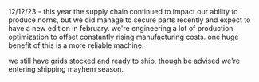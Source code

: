 12/12/23 - this year the supply chain continued to impact our ability to produce norns, but we did manage to secure parts recently and expect to have a new edition in february. we're engineering a lot of production optimization to offset constantly rising manufacturing costs. one huge benefit of this is a more reliable machine.

we still have grids stocked and ready to ship, though be advised we're entering shipping mayhem season.
